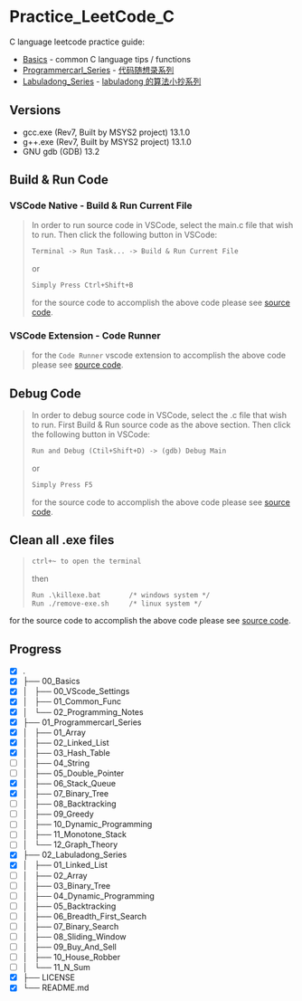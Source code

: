 # Practice_LeetCode_C

C language leetcode practice guide:

- [Basics](00_Basics/) - common C language tips / functions
- [Programmercarl_Series](01_Programmercarl_Series/) - [代码随想录系列](https://programmercarl.com/)
- [Labuladong_Series](02_Labuladong_Series/) - [labuladong 的算法小抄系列](https://labuladong.github.io/algo/home/)

## Versions

- gcc.exe (Rev7, Built by MSYS2 project) 13.1.0
- g++.exe (Rev7, Built by MSYS2 project) 13.1.0
- GNU gdb (GDB) 13.2

## Build & Run Code

### VSCode Native - Build & Run Current File

> In order to run source code in VSCode, select the main.c file that wish to run. Then click the following button in VSCode:
>
> ```txt
> Terminal -> Run Task... -> Build & Run Current File
> ```
>
> or
>
> ```txt
> Simply Press Ctrl+Shift+B
> ```
>
> for the source code to accomplish the above code please see [source code](.vscode/tasks.json).

### VSCode Extension - Code Runner

> for the `Code Runner` vscode extension to accomplish the above code please see [source code](.vscode/settings.json).

## Debug Code

> In order to debug source code in VSCode, select the .c file that wish to run.
> First Build & Run source code as the above section.
> Then click the following button in VSCode:
>
> ```txt
> Run and Debug (Ctil+Shift+D) -> (gdb) Debug Main
> ```
>
> or
>
> ```txt
> Simply Press F5
> ```
>
> for the source code to accomplish the above code please see [source code](.vscode/launch.json).

## Clean all .exe files

> ```txt
> ctrl+~ to open the terminal
> ```
>
> then
>
> ```txt
> Run .\killexe.bat       /* windows system */
> Run ./remove-exe.sh     /* linux system */
> ```

for the source code to accomplish the above code please see [source code](killexe.bat).

## Progress

- [x] .
- [x] ├── 00_Basics
- [x] │   ├── 00_VScode_Settings
- [x] │   ├── 01_Common_Func
- [x] │   └── 02_Programming_Notes
- [x] ├── 01_Programmercarl_Series
- [x] │   ├── 01_Array
- [x] │   ├── 02_Linked_List
- [x] │   ├── 03_Hash_Table
- [ ] │   ├── 04_String
- [ ] │   ├── 05_Double_Pointer
- [x] │   ├── 06_Stack_Queue
- [x] │   ├── 07_Binary_Tree
- [ ] │   ├── 08_Backtracking
- [ ] │   ├── 09_Greedy
- [ ] │   ├── 10_Dynamic_Programming
- [ ] │   ├── 11_Monotone_Stack
- [ ] │   └── 12_Graph_Theory
- [x] ├── 02_Labuladong_Series
- [x] │   ├── 01_Linked_List
- [ ] │   ├── 02_Array
- [ ] │   ├── 03_Binary_Tree
- [ ] │   ├── 04_Dynamic_Programming
- [ ] │   ├── 05_Backtracking
- [ ] │   ├── 06_Breadth_First_Search
- [ ] │   ├── 07_Binary_Search
- [ ] │   ├── 08_Sliding_Window
- [ ] │   ├── 09_Buy_And_Sell
- [ ] │   ├── 10_House_Robber
- [ ] │   └── 11_N_Sum
- [x] ├── LICENSE
- [x] └── README.md
